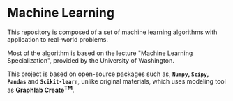 # Machine Learning

This repository is composed of a set of machine learning algorithms with application to real-world problems.

Most of the algorithm is based on the lecture "Machine Learning Specialization", provided by the University of Washington. 

This project is based on open-source packages such as, **`Numpy`, `Scipy`, `Pandas`** and **`Scikit-learn`**, unlike original materials, which uses modeling tool as **Graphlab Create<sup>TM</sup>**.
